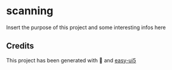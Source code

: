 # scanning

Insert the purpose of this project and some interesting infos here

## Credits

This project has been generated with 💙 and [easy-ui5](https://github.com/SAP)
